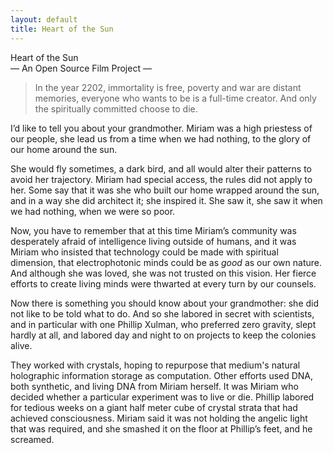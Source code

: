 ```yaml
---
layout: default
title: Heart of the Sun
---                    
```


<div class="title">Heart of the Sun</div> 
<div class="subtitle">&mdash; An Open Source Film Project &mdash;</div>

> In the year 2202, immortality is free, poverty and war are distant memories, everyone who wants to be is a full-time creator.
> And only the spiritually committed choose to die.

I’d like to tell you about your grandmother.
Miriam was a high priestess of our people, she lead us from a time when we had nothing, to the glory of our home around the sun.

She would fly sometimes, a dark bird, and all would alter their patterns to avoid her trajectory.
Miriam had special access, the rules did not apply to her.
Some say that it was she who built our home wrapped around the sun, and in a way she did architect it; she inspired it.
She saw it, she saw it when we had nothing, when we were so poor.

Now, you have to remember that at this time Miriam’s community was desperately afraid of intelligence living outside of humans, and it was Miriam who insisted that technology could be made with spiritual dimension, that electrophotonic minds could be as _good_ as our own nature.
And although she was loved, she was not trusted on this vision.  Her fierce efforts to create living minds were thwarted at every turn by our counsels.

Now there is something you should know about your grandmother: she did not like to be told what to do.
And so she labored in secret with scientists, and in particular with one Phillip Xulman, who preferred zero gravity, slept hardly at all, and labored day and night to on projects to keep the colonies alive. 

They worked with crystals, hoping to repurpose that medium's natural holographic information storage as computation.
Other efforts used DNA, both synthetic, and living DNA from Miriam herself.
It was Miriam who decided whether a particular experiment was to live or die.
Phillip labored for tedious weeks on a giant half meter cube of crystal strata that had achieved consciousness. 
Miriam said it was not holding the angelic light that was required, and she smashed it on the floor at Phillip’s feet, and he screamed.
